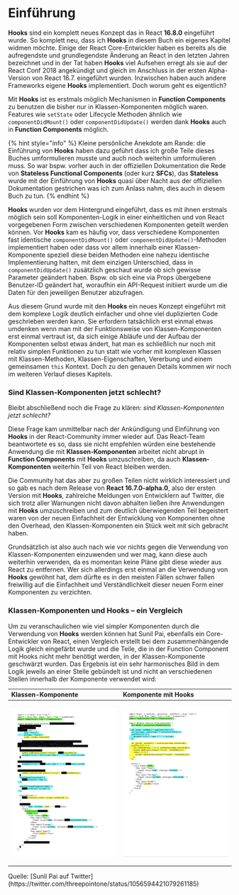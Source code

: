 # Einführung

**Hooks** sind ein komplett neues Konzept das in React **16.8.0** eingeführt wurde. So komplett neu, dass ich **Hooks** in diesem Buch ein eigenes Kapitel widmen möchte. Einige der React Core-Entwickler haben es bereits als die aufregendste und grundlegendste Änderung an React in den letzten Jahren bezeichnet und in der Tat haben **Hooks** viel Aufsehen erregt als sie auf der React Conf 2018 angekündigt und gleich im Anschluss in der ersten Alpha-Version von React 16.7. eingeführt wurden. Inzwischen haben auch andere Frameworks eigene **Hooks** implementiert. Doch worum geht es eigentlich?

Mit **Hooks** ist es erstmals möglich Mechanismen in **Function Components** zu benutzen die bisher nur in Klassen-Komponenten möglich waren. Features wie `setState` oder Lifecycle Methoden ähnlich wie `componentDidMount()` oder `componentDidUpdate()` werden dank **Hooks** auch in **Function Components** möglich. 

{% hint style="info" %}
Kleine persönliche Anekdote am Rande: die Einführung von **Hooks** haben dazu geführt dass ich große Teile dieses Buches umformulieren musste und auch noch weiterhin umformulieren muss. So war bspw. vorher auch in der offiziellen Dokumentation die Rede von **Stateless Functional Components** \(oder kurz **SFCs**\), das **Stateless** wurde mit der Einführung von **Hooks** quasi über Nacht aus der offiziellen Dokumentation gestrichen was ich zum Anlass nahm, dies auch in diesem Buch zu tun. 
{% endhint %}

**Hooks** wurden vor dem Hintergrund eingeführt, dass es mit ihnen erstmals möglich sein soll Komponenten-Logik in einer einheitlichen und von React vorgegebenen Form zwischen verschiedenen Komponenten geteilt werden können. Vor **Hooks** kam es häufig vor, dass verschiedene Komponenten fast identische `componentDidMount()` oder `componentDidUpdate()`-Methoden implementiert haben oder dass vor allem innerhalb einer Klassen-Komponente speziell diese beiden Methoden eine nahezu identische Implementierung hatten, mit dem einzigen Unterschied, dass in `componentDidUpdate()` zusätzlich geschaut wurde ob sich gewisse Parameter geändert haben. Bspw. ob sich eine via Props übergebene Benutzer-ID geändert hat, woraufhin ein API-Request initiiert wurde um die Daten für den jeweiligen Benutzer abzufragen.

Aus diesem Grund wurde mit den **Hooks** ein neues Konzept eingeführt mit dem komplexe Logik deutlich einfacher und ohne viel duplizierten Code geschrieben werden kann. Sie erfordern tatsächlich erst einmal etwas umdenken wenn man mit der Funktionsweise von Klassen-Komponenten erst einmal vertraut ist, da sich einige Abläufe und der Aufbau der Komponenten selbst etwas ändert, hat man es schließlich nur noch mit relativ simplen Funktionen zu tun statt wie vorher mit komplexen Klassen mit Klassen-Methoden, Klassen-Eigenschaften, Vererbung und einem gemeinsamen `this` Kontext. Doch zu den genauen Details kommen wir noch im weiteren Verlauf dieses Kapitels.

### Sind Klassen-Komponenten jetzt schlecht?

Bleibt abschließend noch die Frage zu klären: _sind Klassen-Komponenten jetzt schlecht?_ 

Diese Frage kam unmittelbar nach der Ankündigung und Einführung von **Hooks** in der React-Community immer wieder auf. Das React-Team beantwortete es so, dass sie nicht empfehlen würden eine bestehende Anwendung die mit **Klassen-Komponenten** arbeitet nicht abrupt in **Function Components** mit **Hooks** umzuschreiben, da auch **Klassen-Komponenten** weiterhin Teil von React bleiben werden. 

Die Community hat das aber zu großen Teilen nicht wirklich interessiert und so gab es nach dem Release von **React 16.7.0-alpha.0**, also der ersten Version mit **Hooks**, zahlreiche Meldungen von Entwicklern auf Twitter, die sich trotz aller Warnungen nicht davon abhalten ließen ihre Anwendungen mit **Hooks** umzuschreiben und zum deutlich überwiegenden Teil begeistert waren von der neuen Einfachheit der Entwicklung von Komponenten ohne den Overhead, den Klassen-Komponenten ein Stück weit mit sich gebracht haben.

Grundsätzlich ist also auch nach wie vor nichts gegen die Verwendung von Klassen-Komponenten einzuwenden und wer mag, kann diese auch weiterhin verwenden, da es momentan keine Pläne gibt diese wieder aus React zu entfernen. Wer sich allerdings erst einmal an die Verwendung von **Hooks** gewöhnt hat, dem dürfte es in den meisten Fällen schwer fallen freiwillig auf die Einfachheit und Verständlichkeit dieser neuen Form einer Komponenten zu verzichten.

### Klassen-Komponenten und Hooks – ein Vergleich

Um zu veranschaulichen wie viel simpler Komponenten durch die Verwendung von **Hooks** werden können hat Sunil Pai, ebenfalls ein Core-Entwickler von React, einen Vergleich erstellt bei dem zusammenhängende Logik gleich eingefärbt wurde und die Teile, die in der Function Component mit Hooks nicht mehr benötigt werden, in der Klassen-Komponente geschwärzt wurden. Das Ergebnis ist ein sehr harmonisches Bild in dem Logik jeweils an einer Stelle gebündelt ist und nicht an verschiedenen Stellen innerhalb der Komponente verwendet wird:

<table>
  <thead>
    <tr>
      <th style="text-align:left">Klassen-Komponente</th>
      <th style="text-align:left">Komponente mit Hooks</th>
    </tr>
  </thead>
  <tbody>
    <tr>
      <td style="text-align:left">
        <p></p>
        <p>
          <img src="../.gitbook/assets/react-class.jpg" alt/>
        </p>
      </td>
      <td style="text-align:left">
        <p></p>
        <p>
          <img src="../.gitbook/assets/react-hooks.jpg" alt/>
        </p>
      </td>
    </tr>
  </tbody>
</table>Quelle: [Sunil Pai auf Twitter](https://twitter.com/threepointone/status/1056594421079261185)

